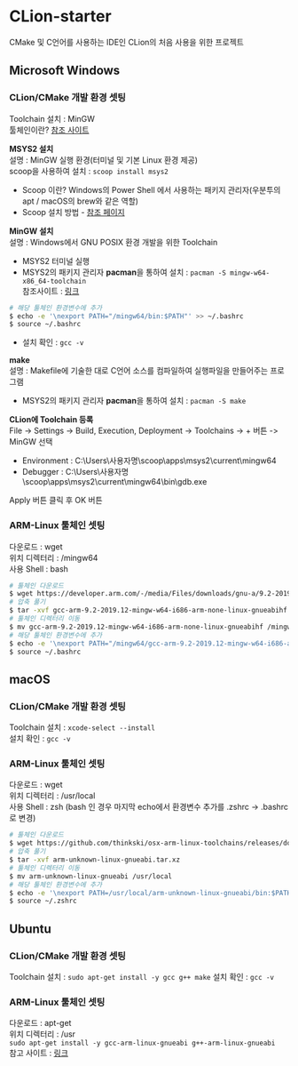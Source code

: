 # CLion-starter
CMake 및 C언어를 사용하는 IDE인 CLion의 처음 사용을 위한 프로젝트

## Microsoft Windows
### CLion/CMake 개발 환경 셋팅
Toolchain 설치 : MinGW   
툴체인이란? [참조 사이트](https://kkhipp.tistory.com/176)   

<b>MSYS2 설치</b>   
설명 : MinGW 실행 환경(터미널 및 기본 Linux 환경 제공)   
scoop을 사용하여 설치 : `scoop install msys2`
* Scoop 이란? Windows의 Power Shell 에서 사용하는 패키지 관리자(우분투의 apt / macOS의 brew와 같은 역할)
* Scoop 설치 방법 - [참조 페이지](https://github.com/JuJin1324/Windows-Starter/blob/master/README.md#scoop-%EC%84%A4%EC%B9%98)

<b>MinGW 설치</b>   
설명 : Windows에서 GNU POSIX 환경 개발을 위한 Toolchain
* MSYS2 터미널 실행
* MSYS2의 패키지 관리자 <b>pacman</b>을 통하여 설치 : `pacman -S mingw-w64-x86_64-toolchain`   
참조사이트 : [링크](https://stackoverflow.com/questions/36375081/how-to-run-clion-with-msys2-on-windows)
```bash
# 해당 툴체인 환경변수에 추가
$ echo -e '\nexport PATH="/mingw64/bin:$PATH"' >> ~/.bashrc
$ source ~/.bashrc
```
* 설치 확인 : `gcc -v`

<b>make</b>   
설명 : Makefile에 기술한 대로 C언어 소스를 컴파일하여 실행파일을 만들어주는 프로그램
* MSYS2의 패키지 관리자 <b>pacman</b>을 통하여 설치 : `pacman -S make`   

<b>CLion에 Toolchain 등록</b>   
File -> Settings -> Build, Execution, Deployment -> Toolchains -> + 버튼 -> MinGW 선택
* Environment : C:\Users\사용자명\scoop\apps\msys2\current\mingw64
* Debugger : C:\Users\사용자명\scoop\apps\msys2\current\mingw64\bin\gdb.exe

Apply 버튼 클릭 후 OK 버튼

### ARM-Linux 툴체인 셋팅
다운로드 : wget   
위치 디렉터리 : /mingw64  
사용 Shell : bash
```bash
# 툴체인 다운로드
$ wget https://developer.arm.com/-/media/Files/downloads/gnu-a/9.2-2019.12/binrel/gcc-arm-9.2-2019.12-mingw-w64-i686-arm-none-linux-gnueabihf.tar.xz
# 압축 풀기
$ tar -xvf gcc-arm-9.2-2019.12-mingw-w64-i686-arm-none-linux-gnueabihf.tar.xz
# 툴체인 디렉터리 이동
$ mv gcc-arm-9.2-2019.12-mingw-w64-i686-arm-none-linux-gnueabihf /mingw64
# 해당 툴체인 환경변수에 추가
$ echo -e '\nexport PATH="/mingw64/gcc-arm-9.2-2019.12-mingw-w64-i686-arm-none-linux-gnueabihf/bin:$PATH"' >> ~/.bashrc
$ source ~/.bashrc
```

## macOS
### CLion/CMake 개발 환경 셋팅
Toolchain 설치 : `xcode-select --install`   
설치 확인 : `gcc -v`

### ARM-Linux 툴체인 셋팅
다운로드 : wget   
위치 디렉터리 : /usr/local   
사용 Shell : zsh (bash 인 경우 마지막 echo에서 환경변수 추가를 .zshrc -> .bashrc로 변경)
```bash
# 툴체인 다운로드
$ wget https://github.com/thinkski/osx-arm-linux-toolchains/releases/download/8.3.0/arm-unknown-linux-gnueabi.tar.xz
# 압축 풀기
$ tar -xvf arm-unknown-linux-gnueabi.tar.xz
# 툴체인 디렉터리 이동
$ mv arm-unknown-linux-gnueabi /usr/local
# 해당 툴체인 환경변수에 추가
$ echo -e '\nexport PATH=/usr/local/arm-unknown-linux-gnueabi/bin:$PATH' >> ~/.zshrc
$ source ~/.zshrc
```

## Ubuntu 
### CLion/CMake 개발 환경 셋팅
Toolchain 설치 : `sudo apt-get install -y gcc g++ make`
설치 확인 : `gcc -v`

### ARM-Linux 툴체인 셋팅
다운로드 : apt-get   
위치 디렉터리 : /usr   
`sudo apt-get install -y gcc-arm-linux-gnueabi g++-arm-linux-gnueabi`    
참고 사이트 : [링크](https://blog.thinkbee.kr/linux/crosscompile-arm/)
